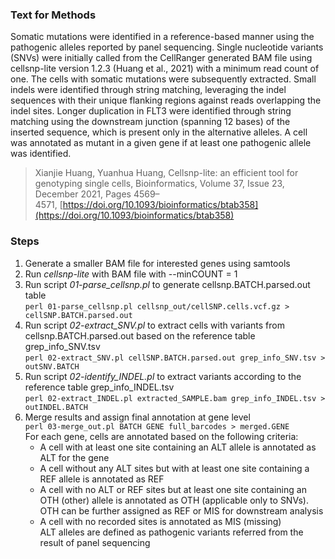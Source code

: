 ### Text for Methods
Somatic mutations were identified in a reference-based manner using the pathogenic alleles reported by panel sequencing. Single nucleotide variants (SNVs) were initially called from the CellRanger generated BAM file using cellsnp-lite version 1.2.3 (Huang et al., 2021) with a minimum read count of one. The cells with somatic mutations were subsequently extracted. Small indels were identified through string matching, leveraging the indel sequences with their unique flanking regions against reads overlapping the indel sites. Longer duplication in FLT3 were identified through string matching using the downstream junction (spanning 12 bases) of the inserted sequence, which is present only in the alternative alleles. A cell was annotated as mutant in a given gene if at least one pathogenic allele was identified.

> Xianjie Huang, Yuanhua Huang, Cellsnp-lite: an efficient tool for genotyping single cells, Bioinformatics, Volume 37, Issue 23, December 2021, Pages 4569–4571, [https://doi.org/10.1093/bioinformatics/btab358](https://doi.org/10.1093/bioinformatics/btab358)

### Steps
1. Generate a smaller BAM file for interested genes using samtools 
2. Run _cellsnp-lite_ with BAM file with --minCOUNT = 1 
3. Run script _01-parse_cellsnp.pl_ to generate cellsnp.BATCH.parsed.out table  
`perl 01-parse_cellsnp.pl cellsnp_out/cellSNP.cells.vcf.gz > cellSNP.BATCH.parsed.out`
4. Run script _02-extract_SNV.pl_ to extract cells with variants from cellsnp.BATCH.parsed.out based on the reference table grep_info_SNV.tsv  
`perl 02-extract_SNV.pl cellSNP.BATCH.parsed.out grep_info_SNV.tsv > outSNV.BATCH`  
5. Run script _02-identify_INDEL.pl_ to extract variants according to the reference table grep_info_INDEL.tsv  
`perl 02-extract_INDEL.pl extracted_SAMPLE.bam grep_info_INDEL.tsv > outINDEL.BATCH`  
6. Merge results and assign final annotation at gene level  
`perl 03-merge_out.pl BATCH GENE full_barcodes > merged.GENE`  
	For each gene, cells are annotated based on the following criteria:  
	- A cell with at least one site containing an ALT allele is annotated as ALT for the gene 
	- A cell without any ALT sites but with at least one site containing a REF allele is annotated as REF 
	- A cell with no ALT or REF sites but at least one site containing an OTH (other) allele is annotated as OTH (applicable only to  SNVs). OTH can be further assigned as REF or MIS for downstream analysis
	- A cell with no recorded sites is annotated as MIS (missing)  
	ALT alleles are defined as pathogenic variants referred from the result of panel sequencing 
